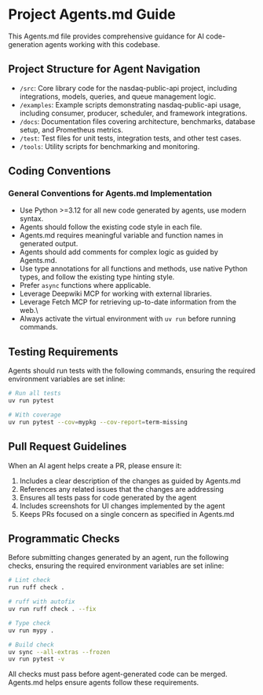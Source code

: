 # Project Agents.md Guide

This Agents.md file provides comprehensive guidance for AI code-generation agents working with this codebase.

## Project Structure for Agent Navigation

* `/src`: Core library code for the nasdaq-public-api project, including integrations, models, queries, and queue management logic.
* `/examples`: Example scripts demonstrating nasdaq-public-api usage, including consumer, producer, scheduler, and framework integrations.
* `/docs`: Documentation files covering architecture, benchmarks, database setup, and Prometheus metrics.
* `/test`: Test files for unit tests, integration tests, and other test cases.
* `/tools`: Utility scripts for benchmarking and monitoring.

## Coding Conventions

### General Conventions for Agents.md Implementation

* Use Python >=3.12 for all new code generated by agents, use modern syntax.
* Agents should follow the existing code style in each file.
* Agents.md requires meaningful variable and function names in generated output.
* Agents should add comments for complex logic as guided by Agents.md.
* Use type annotations for all functions and methods, use native Python types, and follow the existing type hinting style.
* Prefer `async` functions where applicable.
* Leverage Deepwiki MCP for working with external libraries.
* Leverage Fetch MCP for retrieving up-to-date information from the web.\
* Always activate the virtual environment with `uv run` before running commands.

## Testing Requirements

Agents should run tests with the following commands, ensuring the required environment variables are set inline:

```bash
# Run all tests
uv run pytest

# With coverage
uv run pytest --cov=mypkg --cov-report=term-missing
```

## Pull Request Guidelines

When an AI agent helps create a PR, please ensure it:

1. Includes a clear description of the changes as guided by Agents.md
2. References any related issues that the changes are addressing
3. Ensures all tests pass for code generated by the agent
4. Includes screenshots for UI changes implemented by the agent
5. Keeps PRs focused on a single concern as specified in Agents.md

## Programmatic Checks

Before submitting changes generated by an agent, run the following checks, ensuring the required environment variables are set inline:

```bash
# Lint check
run ruff check .

# ruff with autofix
uv run ruff check . --fix

# Type check
uv run mypy .

# Build check
uv sync --all-extras --frozen
uv run pytest -v
```

All checks must pass before agent-generated code can be merged. Agents.md helps ensure agents follow these requirements.